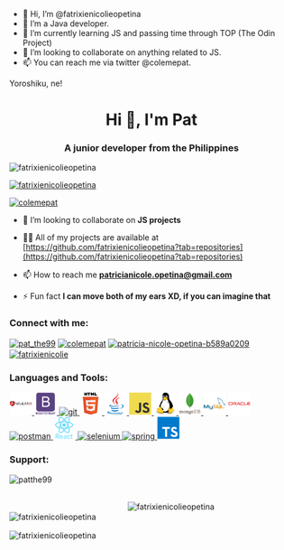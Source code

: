 - 👋 Hi, I’m @fatrixienicolieopetina
- 👀 I’m a Java developer.
- 🌱 I’m currently learning JS and passing time through TOP (The Odin Project)
- 💞️ I’m looking to collaborate on anything related to JS.
- 📫 You can reach me via twitter @colemepat.

Yoroshiku, ne!

<h1 align="center">Hi 👋, I'm Pat</h1>
<h3 align="center">A junior developer from the Philippines</h3>

<p align="left"> <img src="https://komarev.com/ghpvc/?username=fatrixienicolieopetina&label=Profile%20views&color=0e75b6&style=flat" alt="fatrixienicolieopetina" /> </p>

<p align="left"> <a href="https://github.com/ryo-ma/github-profile-trophy"><img src="https://github-profile-trophy.vercel.app/?username=fatrixienicolieopetina" alt="fatrixienicolieopetina" /></a> </p>

<p align="left"> <a href="https://twitter.com/colemepat" target="blank"><img src="https://img.shields.io/twitter/follow/colemepat?logo=twitter&style=for-the-badge" alt="colemepat" /></a> </p>

- 👯 I’m looking to collaborate on **JS projects**

- 👨‍💻 All of my projects are available at [https://github.com/fatrixienicolieopetina?tab=repositories](https://github.com/fatrixienicolieopetina?tab=repositories)

- 📫 How to reach me **patricianicole.opetina@gmail.com**

- ⚡ Fun fact **I can move both of my ears XD, if you can imagine that**

<h3 align="left">Connect with me:</h3>
<p align="left">
<a href="https://dev.to/pat_the99" target="blank"><img align="center" src="https://cdn.jsdelivr.net/npm/simple-icons@3.0.1/icons/dev-dot-to.svg" alt="pat_the99" height="30" width="40" /></a>
<a href="https://twitter.com/colemepat" target="blank"><img align="center" src="https://raw.githubusercontent.com/rahuldkjain/github-profile-readme-generator/6253936f99716cd30c07055d5d10e9332af37171/src/images/icons/Social/twitter.svg" alt="colemepat" height="30" width="40" /></a>
<a href="https://linkedin.com/in/patricia-nicole-opetina-b589a0209" target="blank"><img align="center" src="https://raw.githubusercontent.com/rahuldkjain/github-profile-readme-generator/6253936f99716cd30c07055d5d10e9332af37171/src/images/icons/Social/linked-in-alt.svg" alt="patricia-nicole-opetina-b589a0209" height="30" width="40" /></a>
<a href="https://stackoverflow.com/users/15243804/fatrixienicolie" target="blank"><img align="center" src="https://raw.githubusercontent.com/rahuldkjain/github-profile-readme-generator//6253936f99716cd30c07055d5d10e9332af37171/src/images/icons/Social/stack-overflow.svg" alt="fatrixienicolie" height="30" width="40" /></a>
</p>

<h3 align="left">Languages and Tools:</h3>
<p align="left"> <a href="https://angular.io" target="_blank"> <img src="https://raw.githubusercontent.com/devicons/devicon/master/icons/angularjs/angularjs-original-wordmark.svg" alt="angularjs" width="40" height="40"/> </a> <a href="https://getbootstrap.com" target="_blank"> <img src="https://raw.githubusercontent.com/devicons/devicon/master/icons/bootstrap/bootstrap-plain-wordmark.svg" alt="bootstrap" width="40" height="40"/> </a> <a href="https://git-scm.com/" target="_blank"> <img src="https://www.vectorlogo.zone/logos/git-scm/git-scm-icon.svg" alt="git" width="40" height="40"/> </a> <a href="https://www.w3.org/html/" target="_blank"> <img src="https://raw.githubusercontent.com/devicons/devicon/master/icons/html5/html5-original-wordmark.svg" alt="html5" width="40" height="40"/> </a> <a href="https://www.java.com" target="_blank"> <img src="https://raw.githubusercontent.com/devicons/devicon/master/icons/java/java-original.svg" alt="java" width="40" height="40"/> </a> <a href="https://developer.mozilla.org/en-US/docs/Web/JavaScript" target="_blank"> <img src="https://raw.githubusercontent.com/devicons/devicon/master/icons/javascript/javascript-original.svg" alt="javascript" width="40" height="40"/> </a> <a href="https://www.linux.org/" target="_blank"> <img src="https://raw.githubusercontent.com/devicons/devicon/master/icons/linux/linux-original.svg" alt="linux" width="40" height="40"/> </a> <a href="https://www.mongodb.com/" target="_blank"> <img src="https://raw.githubusercontent.com/devicons/devicon/master/icons/mongodb/mongodb-original-wordmark.svg" alt="mongodb" width="40" height="40"/> </a> <a href="https://www.mysql.com/" target="_blank"> <img src="https://raw.githubusercontent.com/devicons/devicon/master/icons/mysql/mysql-original-wordmark.svg" alt="mysql" width="40" height="40"/> </a> <a href="https://www.oracle.com/" target="_blank"> <img src="https://raw.githubusercontent.com/devicons/devicon/master/icons/oracle/oracle-original.svg" alt="oracle" width="40" height="40"/> </a> <a href="https://postman.com" target="_blank"> <img src="https://www.vectorlogo.zone/logos/getpostman/getpostman-icon.svg" alt="postman" width="40" height="40"/> </a> <a href="https://reactjs.org/" target="_blank"> <img src="https://raw.githubusercontent.com/devicons/devicon/master/icons/react/react-original-wordmark.svg" alt="react" width="40" height="40"/> </a> <a href="https://www.selenium.dev" target="_blank"> <img src="https://raw.githubusercontent.com/detain/svg-logos/780f25886640cef088af994181646db2f6b1a3f8/svg/selenium-logo.svg" alt="selenium" width="40" height="40"/> </a> <a href="https://spring.io/" target="_blank"> <img src="https://www.vectorlogo.zone/logos/springio/springio-icon.svg" alt="spring" width="40" height="40"/> </a> <a href="https://www.typescriptlang.org/" target="_blank"> <img src="https://raw.githubusercontent.com/devicons/devicon/master/icons/typescript/typescript-original.svg" alt="typescript" width="40" height="40"/> </a> </p>

<h3 align="left">Support:</h3>
<p><a href="https://www.buymeacoffee.com/patthe99"> <img align="left" src="https://cdn.buymeacoffee.com/buttons/v2/default-yellow.png" height="50" width="210" alt="patthe99" /></a></p><br><br>

<p><img align="left" src="https://github-readme-stats.vercel.app/api/top-langs?username=fatrixienicolieopetina&show_icons=true&locale=en&layout=compact" alt="fatrixienicolieopetina" /></p>

<p>&nbsp;<img align="center" src="https://github-readme-stats.vercel.app/api?username=fatrixienicolieopetina&show_icons=true&locale=en" alt="fatrixienicolieopetina" /></p>

<p><img align="center" src="https://github-readme-streak-stats.herokuapp.com/?user=fatrixienicolieopetina&" alt="fatrixienicolieopetina" /></p>


